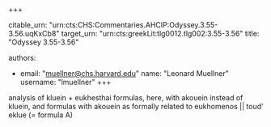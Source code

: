 +++


citable_urn: "urn:cts:CHS:Commentaries.AHCIP:Odyssey.3.55-3.56.uqKxCb8"
target_urn: "urn:cts:greekLit:tlg0012.tlg002:3.55-3.56"
title: "Odyssey 3.55-3.56"

authors:
- email: "muellner@chs.harvard.edu"
  name: "Leonard Muellner"
  username: "lmuellner"
+++

<p>analysis of kluein + eukhesthai formulas, here, with akouein instead of kluein, and formulas with akouein as formally related to eukhomenos || toud’ eklue (= formula A)</p>